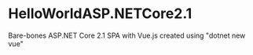 # HelloWorldASP.NETCore2.1
Bare-bones ASP.NET Core 2.1 SPA with Vue.js created using "dotnet new vue"
